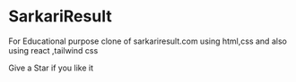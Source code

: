 # SarkariResult
For Educational purpose clone of sarkariresult.com using html,css and also using react ,tailwind css

Give a Star if you like it
